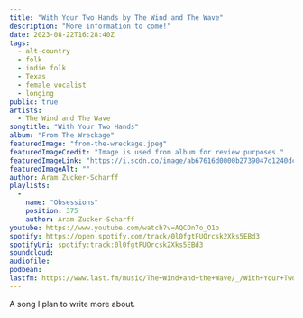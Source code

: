 ```yaml
---
title: "With Your Two Hands by The Wind and The Wave"
description: "More information to come!"
date: 2023-08-22T16:28:40Z
tags:
  - alt-country
  - folk
  - indie folk
  - Texas
  - female vocalist
  - longing
public: true
artists:
  - The Wind and The Wave
songtitle: "With Your Two Hands"
album: "From The Wreckage"
featuredImage: "from-the-wreckage.jpeg"
featuredImageCredit: "Image is used from album for review purposes."
featuredImageLink: "https://i.scdn.co/image/ab67616d0000b2739047d1240dc46757ea2ea6ed"
featuredImageAlt: ""
author: Aram Zucker-Scharff
playlists:
  -
    name: "Obsessions"
    position: 375
    author: Aram Zucker-Scharff
youtube: https://www.youtube.com/watch?v=AQCOn7o_O1o
spotify: https://open.spotify.com/track/0l0fgtFUOrcsk2Xks5EBd3
spotifyUri: spotify:track:0l0fgtFUOrcsk2Xks5EBd3
soundcloud:
audiofile:
podbean:
lastfm: https://www.last.fm/music/The+Wind+and+the+Wave/_/With+Your+Two+Hands
---
```


A song I plan to write more about.
		